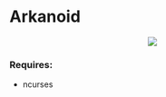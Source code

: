 # Arkanoid

<p align="center">
  <img src ="https://i.imgur.com/Ly6RPjS.png"/>
</p>

### Requires:
- ncurses
